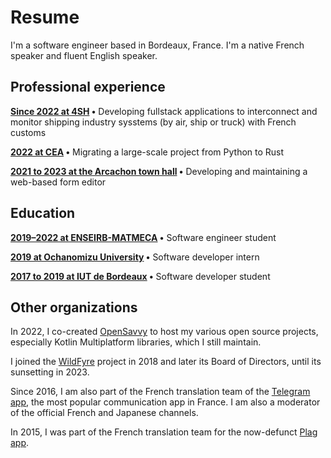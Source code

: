 # Resume

I'm a software engineer based in Bordeaux, France. I'm a native French speaker and fluent English speaker.

## Professional experience

**[Since 2022 at 4SH](experience/4sh.md) •** Developing fullstack applications to interconnect and monitor shipping industry sysstems (by air, ship or truck) with French customs

**[2022 at CEA](experience/cea.md) •** Migrating a large-scale project from Python to Rust

**[2021 to 2023 at the Arcachon town hall](experience/arcachon.md) •** Developing and maintaining a web-based form editor

## Education

**[2019–2022 at ENSEIRB-MATMECA](experience/enseirb.md) •** Software engineer student

**[2019 at Ochanomizu University](experience/ochadai.md) •** Software developer intern

**[2017 to 2019 at IUT de Bordeaux](experience/iut.md) •** Software developer student

## Other organizations

In 2022, I co-created [OpenSavvy](experience/opensavvy.md) to host my various open source projects, especially Kotlin Multiplatform libraries, which I still maintain.

I joined the [WildFyre](experience/wildfyre.md) project in 2018 and later its Board of Directors, until its sunsetting in 2023. 

Since 2016, I am also part of the French translation team of the [Telegram app](experience/telegram.md), the most popular communication app in France. I am also a moderator of the official French and Japanese channels.

In 2015, I was part of the French translation team for the now-defunct [Plag app](experience/wildfyre.md#a-spiritual-chain).
